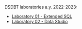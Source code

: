 DSDBT laboratories a.y. 2022-2023:
* [Laboratory 01 - Extended SQL](lab_01)
* [Laboratory 02 - Data Studio](lab_02)